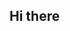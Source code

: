 ## Hi there ## 

<!--
**Walid-Idrissi/Walid-Idrissi** is a ✨ _special_ ✨ repository because its `README.md` (this file) appears on your GitHub profile.





-->
